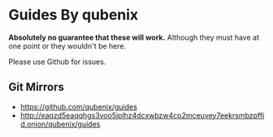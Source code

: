 # Guides By qubenix

**Absolutely no guarantee that these will work.** Although they must have at one point or they wouldn't be here.

Please use Github for issues.

## Git Mirrors

- https://github.com/qubenix/guides
- http://eaqzd5eaqqhgs3voo5jplhz4dcxwbzw4cp2mceuvey7eekrsmbzpffid.onion/qubenix/guides
